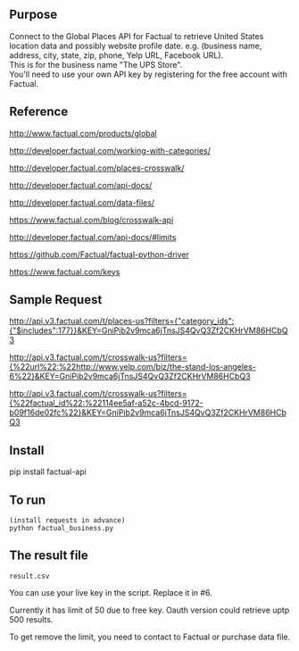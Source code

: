 ## Purpose

Connect to the Global Places API for Factual to retrieve United States location data and possibly website profile date. e.g. (business name, address, city, state, zip, phone, Yelp URL, Facebook URL).  
This is for the business name "The UPS Store".  
You'll need to use your own API key by registering for the free account with Factual.   

## Reference

http://www.factual.com/products/global

http://developer.factual.com/working-with-categories/

http://developer.factual.com/places-crosswalk/

http://developer.factual.com/api-docs/

http://developer.factual.com/data-files/

https://www.factual.com/blog/crosswalk-api

http://developer.factual.com/api-docs/#limits

https://github.com/Factual/factual-python-driver

https://www.factual.com/keys

## Sample Request

http://api.v3.factual.com/t/places-us?filters={"category_ids":{"$includes":177}}&KEY=GniPib2v9mca6jTnsJS4QvQ3Zf2CKHrVM86HCbQ3

http://api.v3.factual.com/t/crosswalk-us?filters={%22url%22:%22http://www.yelp.com/biz/the-stand-los-angeles-6%22}&KEY=GniPib2v9mca6jTnsJS4QvQ3Zf2CKHrVM86HCbQ3

http://api.v3.factual.com/t/crosswalk-us?filters={%22factual_id%22:%22114ee5af-a52c-4bcd-9172-b09f16de02fc%22}&KEY=GniPib2v9mca6jTnsJS4QvQ3Zf2CKHrVM86HCbQ3


## Install

pip install factual-api

## To run

	(install requests in advance)
	python factual_business.py

## The result file

	result.csv

You can use your live key in the script.
	Replace it in #6.

Currently it has limit of 50 due to free key.
Oauth version could retrieve uptp 500 results.

To get remove the limit, you need to contact to Factual or purchase data file. 
